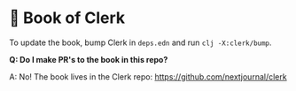 # 📖 Book of Clerk

To update the book, bump Clerk in `deps.edn` and run `clj -X:clerk/bump`.

**Q: Do I make PR's to the book in this repo?**

A: No! The book lives in the Clerk repo: https://github.com/nextjournal/clerk
